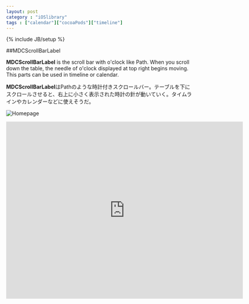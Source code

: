 ```yaml
---
layout: post
category : "iOSlibrary"
tags : ["calendar"]["cocoaPods"]["timeline"]
---
```

{% include JB/setup %}

##MDCScrollBarLabel

**MDCScrollBarLabel** is the scroll bar with o'clock like Path. When you scroll down the table, the needle of o'clock displayed at top right begins moving. This parts can be used in timeline or calendar.

**MDCScrollBarLabel**はPathのような時計付きスクロールバー。テーブルを下にスクロールさせると、右上に小さく表示された時計の針が動いていく。タイムラインやカレンダーなどに使えそうだ。

![Homepage](https://github.com/modocache/MDCScrollBarLabel)

<iframe width="640" height="480" src="http://www.youtube.com/embed/EIQfIgpLA98" frameborder="0"></iframe>

